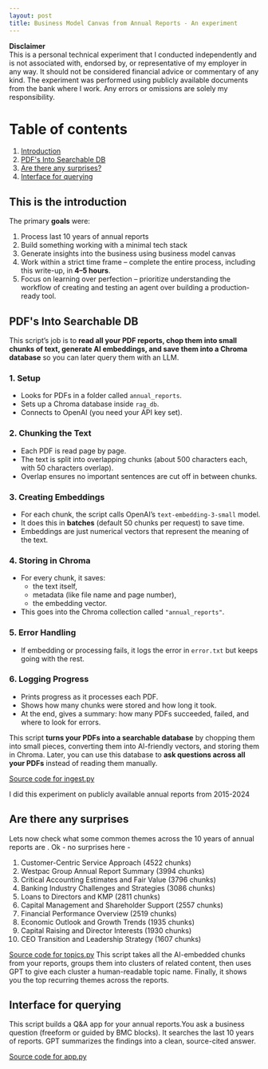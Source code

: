 ```yaml
---
layout: post
title: Business Model Canvas from Annual Reports - An experiment
---
```


**Disclaimer**  
This is a personal technical experiment that I conducted independently and is not associated with, endorsed by, or representative of my employer in any way. It should not be considered financial advice or commentary of any kind. The experiment was performed using publicly available documents from the bank where I work. Any errors or omissions are solely my responsibility.

# Table of contents
1. [Introduction](#introduction)
2. [PDF's Into Searchable DB](#tech1)
3. [Are there any surprises?](#tech2)
4. [Interface for querying](#tech3)

## This is the introduction <a name="introduction"></a>
The primary **goals** were:
1. Process last 10 years of annual reports
2. Build something working with a minimal tech stack
3. Generate insights into the business using business model canvas
4. Work within a strict time frame – complete the entire process, including this write-up, in **4–5 hours**.
5. Focus on learning over perfection – prioritize understanding the workflow of creating and testing an agent over building a production-ready tool.

## PDF's Into Searchable DB <a name="tech1"></a>

This script’s job is to **read all your PDF reports, chop them into small chunks of text, generate AI embeddings, and save them into a Chroma database** so you can later query them with an LLM.

### 1. Setup
- Looks for PDFs in a folder called `annual_reports`.  
- Sets up a Chroma database inside `rag_db`.  
- Connects to OpenAI (you need your API key set).

### 2. Chunking the Text
- Each PDF is read page by page.  
- The text is split into overlapping chunks (about 500 characters each, with 50 characters overlap).  
- Overlap ensures no important sentences are cut off in between chunks.  

### 3. Creating Embeddings
- For each chunk, the script calls OpenAI’s `text-embedding-3-small` model.  
- It does this in **batches** (default 50 chunks per request) to save time.  
- Embeddings are just numerical vectors that represent the meaning of the text.  

### 4. Storing in Chroma
- For every chunk, it saves:  
  - the text itself,  
  - metadata (like file name and page number),  
  - the embedding vector.  
- This goes into the Chroma collection called `"annual_reports"`.  

### 5. Error Handling
- If embedding or processing fails, it logs the error in `error.txt` but keeps going with the rest.  

### 6. Logging Progress
- Prints progress as it processes each PDF.  
- Shows how many chunks were stored and how long it took.  
- At the end, gives a summary: how many PDFs succeeded, failed, and where to look for errors.
   
This script **turns your PDFs into a searchable database** by chopping them into small pieces, converting them into AI-friendly vectors, and storing them in Chroma. Later, you can use this database to **ask questions across all your PDFs** instead of reading them manually.

[Source code for ingest.py](https://raw.githubusercontent.com/sponug/sponug.github.io/master/images/ingest.py) 

I did this experiment on publicly available annual reports from 2015-2024

## Are there any surprises <a name="tech2"></a>
Lets now check what some common themes across the 10 years of annual reports are . Ok - no surprises here -
1. Customer-Centric Service Approach (4522 chunks)
2. Westpac Group Annual Report Summary (3994 chunks)
3. Critical Accounting Estimates and Fair Value (3796 chunks)
4. Banking Industry Challenges and Strategies (3086 chunks)  
5. Loans to Directors and KMP (2811 chunks)
6. Capital Management and Shareholder Support (2557 chunks)  
7. Financial Performance Overview (2519 chunks)
8. Economic Outlook and Growth Trends (1935 chunks)
9. Capital Raising and Director Interests (1930 chunks)      
10. CEO Transition and Leadership Strategy (1607 chunks) 

[Source code for topics.py](https://raw.githubusercontent.com/sponug/sponug.github.io/master/images/topics.py)
This script takes all the AI-embedded chunks from your reports, groups them into clusters of related content, then uses GPT to give each cluster a human-readable topic name. Finally, it shows you the top recurring themes across the reports.

## Interface for querying <a name="tech3"></a>
This script builds a Q&A app for your annual reports.You ask a business question (freeform or guided by BMC blocks).
It searches the last 10 years of reports. GPT summarizes the findings into a clean, source-cited answer.

[Source code for app.py](https://raw.githubusercontent.com/sponug/sponug.github.io/master/images/app.py)


